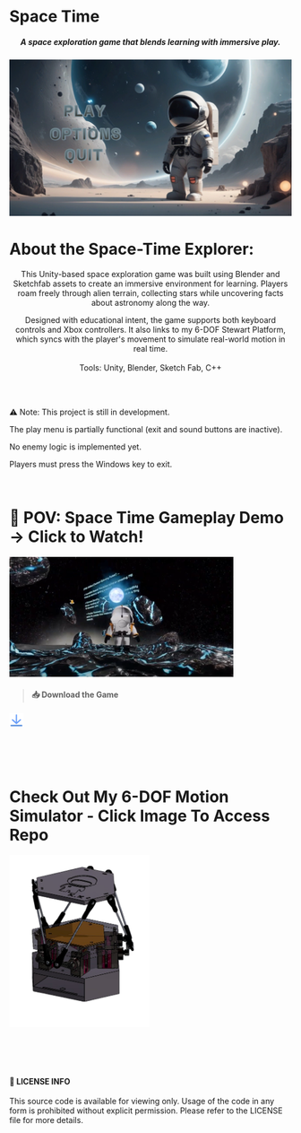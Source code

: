 # Space Time

##### <p align="center"> A space exploration game that blends learning with immersive play.
</p>

<p align="center">
  <img src="AI Images/Play Menu.png" width="600"/>
</p>

# About the Space-Time Explorer:

  <p align="center"> This Unity-based space exploration game was built using Blender and Sketchfab assets to create an immersive environment for learning. Players roam freely through alien terrain, collecting stars while uncovering facts about astronomy along the way.
  </p>

<p align="center"> Designed with educational intent, the game supports both keyboard controls and Xbox controllers. It also links to my 6-DOF Stewart Platform, which syncs with the player's movement to simulate real-world motion in real time.<br>                                          <br> Tools: Unity, Blender, Sketch Fab, C++
  </p>
  
<br>
<br>

⚠️ Note: This project is still in development.

The play menu is partially functional (exit and sound buttons are inactive).

No enemy logic is implemented yet.

Players must press the Windows key to exit.

<br>

# 🚀 POV: Space Time Gameplay Demo → Click to Watch!
<p align="left">
  <a href="https://youtu.be/K1shBXyqHT4">
    <img src="AI Images/Game Play Shot.png" width="400" alt="Gameplay Demo"/>
  </a>
</p>



> #### 📥 Download the Game
<p align="left">
  <a href="https://github.com/HerKheeraKing/Space-Time-/releases/latest">
    <img src="AI Images/Download icon.png" width="25" alt="Download Game"/>
  </a>
</p>


<br><br><br>
# Check Out My 6-DOF Motion Simulator - Click Image To Access Repo 

<a href="https://github.com/HerKheeraKing/6-DOF">
  <img src="AI Images/SP-Body-Transparent-Photoroom.png" width="250" alt="6-DOF Thumbnail"/>
</a>


<br><br><br>
#### 📄 LICENSE INFO 
This source code is available for viewing only. Usage of the code in any form is prohibited without explicit permission. Please refer to the LICENSE file for more details.

